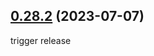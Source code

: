 ## [0.28.2](https://github.com/likec4/likec4/compare/v0.28.1...v0.28.2) (2023-07-07)

trigger release
